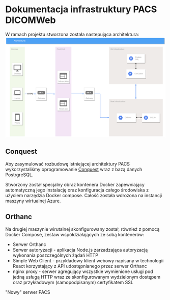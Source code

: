 # Dokumentacja infrastruktury PACS  DICOMWeb
W ramach projektu stworzona została nastepująca architektura:
![Architektura](images/architecture.png)


## Conquest

Aby zasymulować rozbudowę istniejącej architektury PACS wykorzystaliśmy oprogramowanie [Conquest](https://ingenium.home.xs4all.nl/dicom.html) wraz z bazą danych PostrgreSQL.

Stworzony został specjalny obraz kontenera Docker zapewniający automatyczną jego instalację oraz konfiguracja całego środowiska z użyciem narzędzia Docker compose. Całość została wdrożona na instancji maszyny wirtualnej Azure.

## Orthanc

Na drugiej maszynie wirutalnej skonfigurowany został, również z pomocą Docker Compose, zestaw współdziałających ze sobą kontenerów:

* Serwer Orthanc
* Serwer autoryzacji - aplikacja Node.js zarzadzająca autoryzacją wykonania poszczególnych żądań HTTP
* Simple Web Client - przykładowy klient webowy napisany w technologii React korzystający z API udostępnianego przez serwer Orthanc 
* nginx proxy - serwer agregujący wszystkie wymienione usługi pod jedną usługą HTTP wraz ze skonfigurowanym wydzielonym dostępem oraz przykładowym (samopodpisanym) certyfikatem SSL

"Nowy" serwer PACS

